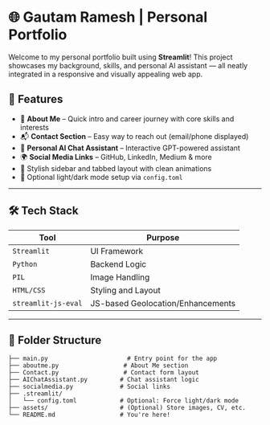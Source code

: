 # 🌐 Gautam Ramesh | Personal Portfolio

Welcome to my personal portfolio built using **Streamlit**! This project showcases my background, skills, and personal AI assistant — all neatly integrated in a responsive and visually appealing web app.

## 🚀 Features

- 📄 **About Me** – Quick intro and career journey with core skills and interests
- 📬 **Contact Section** – Easy way to reach out (email/phone displayed)
- 🤖 **Personal AI Chat Assistant** – Interactive GPT-powered assistant
- 🌍 **Social Media Links** – GitHub, LinkedIn, Medium & more
- 🎨 Stylish sidebar and tabbed layout with clean animations
- 🌙 Optional light/dark mode setup via `config.toml`

---

## 🛠️ Tech Stack

| Tool       | Purpose                           |
|------------|------------------------------------|
| `Streamlit` | UI Framework                      |
| `Python`    | Backend Logic                     |
| `PIL`       | Image Handling                    |
| `HTML/CSS`  | Styling and Layout                |
| `streamlit-js-eval` | JS-based Geolocation/Enhancements |

---

## 📁 Folder Structure

```plaintext
├── main.py                      # Entry point for the app
├── aboutme.py                  # About Me section
├── Contact.py                  # Contact form layout
├── AIChatAssistant.py         # Chat assistant logic
├── socialmedia.py             # Social links
├── .streamlit/
│   └── config.toml            # Optional: Force light/dark mode
├── assets/                    # (Optional) Store images, CV, etc.
└── README.md                  # You're here!
